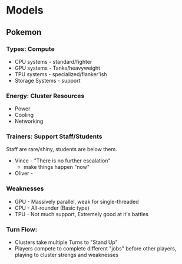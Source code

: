 # Models
## Pokemon
### Types: Compute
- CPU systems - standard/fighter
- GPU systems - Tanks/heavyweight
- TPU systems - specialized/flanker'ish
- Storage Systems - support 
### Energy: Cluster Resources
- Power 
- Cooling
- Networking
### Trainers: Support Staff/Students
Staff are rare/shiny, students are below them.
- Vince - "There is no further escalation"
	- make things happen "now"
- Oliver - 
### Weaknesses
- GPU - Massively parallel, weak for single-threaded
- CPU - All-rounder (Basic type)
- TPU - Not much support, Extremely good at it's battles
### Turn Flow:
- Clusters take multiple Turns to "Stand Up"
- Players compete to complete different "jobs" before other players, playing to cluster strengs and weaknesses
